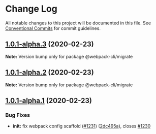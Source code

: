 # Change Log

All notable changes to this project will be documented in this file.
See [Conventional Commits](https://conventionalcommits.org) for commit guidelines.

## [1.0.1-alpha.3](https://github.com/ematipico/webpack-cli/compare/@webpack-cli/migrate@1.0.1-alpha.2...@webpack-cli/migrate@1.0.1-alpha.3) (2020-02-23)

**Note:** Version bump only for package @webpack-cli/migrate

## [1.0.1-alpha.2](https://github.com/webpack/webpack-cli/compare/@webpack-cli/migrate@1.0.1-alpha.1...@webpack-cli/migrate@1.0.1-alpha.2) (2020-02-23)

**Note:** Version bump only for package @webpack-cli/migrate

## [1.0.1-alpha.1](https://github.com/webpack/webpack-cli/compare/@webpack-cli/migrate@1.0.1-alpha.0...@webpack-cli/migrate@1.0.1-alpha.1) (2020-02-23)

### Bug Fixes

-   **init:** fix webpack config scaffold ([#1231](https://github.com/webpack/webpack-cli/issues/1231)) ([2dc495a](https://github.com/webpack/webpack-cli/commit/2dc495a8d050d28478c6c2533d7839e9ff78d76c)), closes [#1230](https://github.com/webpack/webpack-cli/issues/1230)
